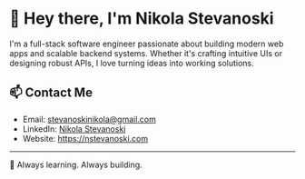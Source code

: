 # 👋 Hey there, I'm Nikola Stevanoski

I'm a full-stack software engineer passionate about building modern web apps and scalable backend systems. Whether it's crafting intuitive UIs or designing robust APIs, I love turning ideas into working solutions.

## 📫 Contact Me

- Email: [stevanoskinikola@gmail.com](mailto:stevanoskinikola@gmail.com)
- LinkedIn: [Nikola Stevanoski](https://linkedin.com/in/nstevanoski)
- Website: https://nstevanoski.com

---

🧠 Always learning. Always building.
